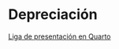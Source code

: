 # Depreciación
[Liga de presentación en Quarto](https://c7fca02d29f540d388c3b4cdbf2e3c23.app.posit.cloud/p/4084d834/#/title-slide)
